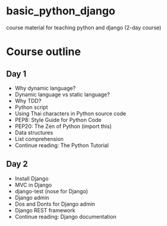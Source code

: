 basic_python_django
===================

course material for teaching python and django (2-day course)


Course outline
===============

Day 1
-----
 - Why dynamic language?
 - Dynamic language vs static language?
 - Why TDD?
 - Python script
 - Using Thai characters in Python source code
 - PEP8: Style Guide for Python Code
 - PEP20: The Zen of Python (import this)
 - Data structures
 - List comprehension
 - Continue reading: The Python Tutorial

Day 2
-----
 - Install Django
 - MVC in Django
 - django-test (nose for Django)
 - Django admin
 - Dos and Donts for Django admin
 - Django REST framework
 - Continue reading: Django documentation

